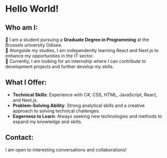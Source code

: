 # Hello World!

## Who am I:

🔭 I am a student pursuing a **Graduate Degree in Programming** at the Brussels university Odisee.  
🌱 Alongside my studies, I am independently learning React and Next.js to enhance my opportunities in the IT sector.  
🎯 Currently, I am looking for an internship where I can contribute to development projects and further develop my skills.

## What I Offer:

- **Technical Skills**: Experience with C#, CSS, HTML, JavaScript, React, and Next.js.
- **Problem-Solving Ability**: Strong analytical skills and a creative approach to solving technical challenges.
- **Eagerness to Learn**: Always seeking new technologies and methods to expand my knowledge and skills.

## Contact:

I am open to interesting conversations and collaborations!
